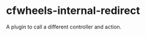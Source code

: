 cfwheels-internal-redirect
==========================

A plugin to call a different controller and action.